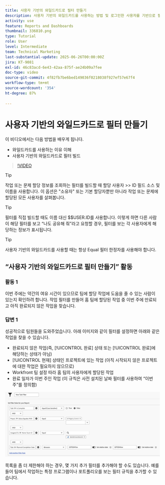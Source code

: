 ```yaml
---
title: 사용자 기반의 와일드카드로 필터 만들기
description: 사용자 기반의 와일드카드를 사용하는 방법 및 로그인한 사용자를 기반으로 필터를 빌드하는 방법을 알아봅니다.
activity: use
feature: Reports and Dashboards
thumbnail: 336810.png
type: Tutorial
role: User
level: Intermediate
team: Technical Marketing
last-substantial-update: 2025-06-26T00:00:00Z
jira: KT-9081
exl-id: 46c83acd-6e43-42aa-875f-ae24b09a7fee
doc-type: video
source-git-commit: 4f82fb7be6bed149036f0218038f927ef57e67f4
workflow-type: tm+mt
source-wordcount: '354'
ht-degree: 87%

---
```


# 사용자 기반의 와일드카드로 필터 만들기

이 비디오에서는 다음 방법을 배우게 됩니다.

* 와일드카드를 사용하는 이유 이해
* 사용자 기반의 와일드카드로 필터 빌드

>[!VIDEO](https://video.tv.adobe.com/v/3412657/?quality=12&learn=on&captions=kor)

>[!TIP]
>
>작업 또는 문제 할당 정보를 조회하는 필터를 빌드할 때 할당 사용자 >> ID 필드 소스 및 이름을 사용합니다. 이 옵션은 &quot;소유자&quot; 또는 기본 할당자뿐만 아니라 작업 또는 문제에 할당된 모든 사용자를 살펴봅니다.

>[!TIP]
>
>필터를 직접 빌드할 때도 이름 대신 $$USER.ID를 사용합니다. 이렇게 하면 다른 사람이 해당 필터를 보고 “나도 공유해 줘”라고 요청할 경우, 필터를 보는 각 사용자에게 해당하는 정보가 표시됩니다.

>[!TIP]
>
>사용자 기반의 와일드카드를 사용할 때는 항상 Equal 필터 한정자를 사용해야 합니다.


## “사용자 기반의 와일드카드로 필터 만들기” 활동

### 활동 1

이번 주에는 약간의 여유 시간이 있으므로 팀에 할당 작업에 도움을 줄 수 있는 사람이 있는지 확인하려 합니다. 작업 필터를 만들어 홈 팀에 할당된 작업 중 이번 주에 만료되고 아직 완료되지 않은 작업을 찾습니다.

### 답변 1

성공적으로 팀원들을 도와주었습니다. 아래 이미지와 같이 필터를 설정하면 아래와 같은 작업을 찾을 수 있습니다.

* 완료되지 않은 작업(즉, [!UICONTROL 완료] 상태 또는 [!UICONTROL 완료]에 해당하는 상태가 아님)
* [!UICONTROL 현재] 상태인 프로젝트에 있는 작업 (아직 시작되지 않은 프로젝트에 대한 작업은 필요하지 않으므로)
* Workfront 팀 설정 따라 홈 팀의 사용자에게 할당된 작업
* 완료 일자가 이번 주인 작업 (이 규칙은 사전 설치된 날짜 필터를 사용하여 “이번 주”를 정의함)

![사용자 기반의 와일드카드로 작업 필터를 만드는 화면 이미지](assets/user-wildcard-exercise-answer.png)

목록을 좀 더 제한해야 하는 경우, 몇 가지 추가 필터를 추가해야 할 수도 있습니다. 예를 들어 팀에서 작업하는 특정 프로그램이나 포트폴리오를 보는 필터 규칙을 추가할 수 있습니다.
